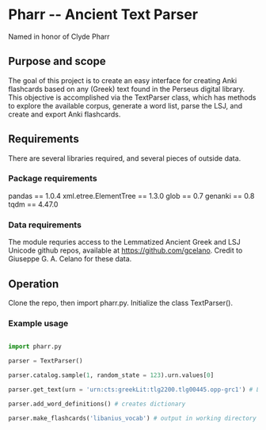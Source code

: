 # Pharr -- Ancient Text Parser 

Named in honor of Clyde Pharr

## Purpose and scope 

The goal of this project is to create an easy interface for creating Anki flashcards based on any (Greek) text found in the Perseus digital library. This objective is accomplished via the TextParser class, which has methods to explore the available corpus, generate a word list, parse the LSJ, and create and export Anki flashcards. 

## Requirements 

There are several libraries required, and several pieces of outside data. 

### Package requirements 

pandas == 1.0.4
xml.etree.ElementTree == 1.3.0
glob == 0.7 
genanki == 0.8
tqdm == 4.47.0

### Data requirements 

The module requries access to the Lemmatized Ancient Greek and LSJ Unicode github repos, available at 
https://github.com/gcelano. Credit to Giuseppe G. A. Celano for these data. 

## Operation 

Clone the repo, then import pharr.py. Initialize the class TextParser(). 

### Example usage 

```python 

import pharr.py 

parser = TextParser()

parser.catalog.sample(1, random_state = 123).urn.values[0]

parser.get_text(urn = 'urn:cts:greekLit:tlg2200.tlg00445.opp-grc1') # Libanius, Orationes XXVI-L

parser.add_word_definitions() # creates dictionary

parser.make_flashcards('libanius_vocab') # output in working directory
